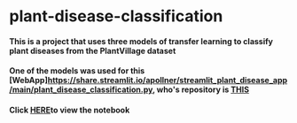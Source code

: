 # plant-disease-classification
#### This is a project that uses three models of transfer learning to classify plant diseases from the PlantVillage dataset
#### One of the models was used for this [WebApp]https://share.streamlit.io/apollner/streamlit_plant_disease_app/main/plant_disease_classification.py, who's repository is [THIS](https://github.com/apollner/streamlit_plant_disease_app)
#### Click [HERE](https://nbviewer.org/github/apollner/plant-disease-classification/blob/main/AgroML_Aron_PublicSetTrainTest_0001.ipynb)to view the notebook 

